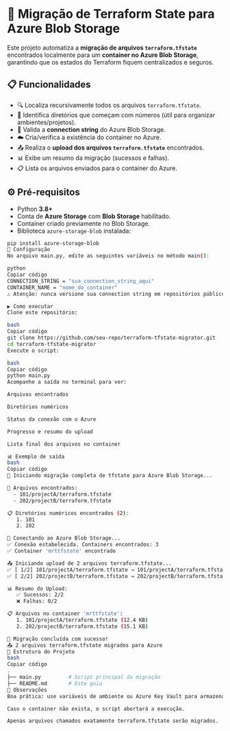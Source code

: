 # 🚀 Migração de Terraform State para Azure Blob Storage

Este projeto automatiza a **migração de arquivos `terraform.tfstate`** encontrados localmente para um **container no Azure Blob Storage**, garantindo que os estados do Terraform fiquem centralizados e seguros.

## 📋 Funcionalidades

- 🔍 Localiza recursivamente todos os arquivos `terraform.tfstate`.
- 🧩 Identifica diretórios que começam com números (útil para organizar ambientes/projetos).
- 🔑 Valida a **connection string** do Azure Blob Storage.
- ☁️ Cria/verifica a existência do container no Azure.
- 📤 Realiza o **upload dos arquivos `terraform.tfstate`** encontrados.
- 📊 Exibe um resumo da migração (sucessos e falhas).
- 📋 Lista os arquivos enviados para o container do Azure.

## ⚙️ Pré-requisitos

- Python **3.8+**
- Conta de **Azure Storage** com **Blob Storage** habilitado.
- Container criado previamente no Blob Storage.
- Biblioteca `azure-storage-blob` instalada:

```bash
pip install azure-storage-blob
🔧 Configuração
No arquivo main.py, edite as seguintes variáveis no método main():

python
Copiar código
CONNECTION_STRING = "sua_connection_string_aqui"
CONTAINER_NAME = "nome_do_container"
⚠️ Atenção: nunca versione sua connection string em repositórios públicos.

▶️ Como executar
Clone este repositório:

bash
Copiar código
git clone https://github.com/seu-repo/terraform-tfstate-migrator.git
cd terraform-tfstate-migrator
Execute o script:

bash
Copiar código
python main.py
Acompanhe a saída no terminal para ver:

Arquivos encontrados

Diretórios numéricos

Status da conexão com o Azure

Progresso e resumo do upload

Lista final dos arquivos no container

📊 Exemplo de saída
bash
Copiar código
🚀 Iniciando migração completa de tfstate para Azure Blob Storage...

📁 Arquivos encontrados:
  - 101/projectA/terraform.tfstate
  - 202/projectB/terraform.tfstate

📋 Diretórios numéricos encontrados (2):
   1. 101
   2. 202

🔄 Conectando ao Azure Blob Storage...
✅ Conexão estabelecida. Containers encontrados: 3
✅ Container 'mrttfstate' encontrado

📤 Iniciando upload de 2 arquivos terraform.tfstate...
✅ [ 1/2] 101/projectA/terraform.tfstate → 101/projectA/terraform.tfstate (12.4 KB)
✅ [ 2/2] 202/projectB/terraform.tfstate → 202/projectB/terraform.tfstate (15.1 KB)

📊 Resumo do Upload:
   ✅ Sucessos: 2/2
   ❌ Falhas: 0/2

📋 Arquivos no container 'mrttfstate':
   1. 101/projectA/terraform.tfstate (12.4 KB)
   2. 202/projectB/terraform.tfstate (15.1 KB)

🎯 Migração concluída com sucesso!
📤 2 arquivos terraform.tfstate migrados para Azure
📌 Estrutura do Projeto
bash
Copiar código
.
├── main.py         # Script principal da migração
├── README.md       # Este guia
🚨 Observações
Boa prática: use variáveis de ambiente ou Azure Key Vault para armazenar a connection string.

Caso o container não exista, o script abortará a execução.

Apenas arquivos chamados exatamente terraform.tfstate serão migrados.
